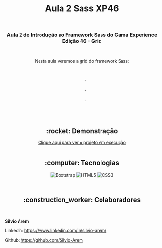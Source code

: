 <h1 align="center">Aula 2 Sass XP46</h1>

<br>

<h3 align="center">Aula 2 de Introdução ao Framework Sass do Gama Experience Edição 46 - Grid</h3>

<br>

<p align="center">Nesta aula veremos a grid do framework Sass:</p><br>
<ul style= "text-align: center; list-style-type: none">
    <li>- </li><br>
    <li>- </li><br>
    <li>- </li><br>
</ul>

<br>

<h2 align="center">:rocket: Demonstração</h2>

<div align="center"> 
  <a href="">Clique aqui para ver o projeto em execução</a>
</div>
<br>

<h2 align="center">:computer: Tecnologias</h2>
<div align="center">

  ![Bootstrap](https://img.shields.io/badge/Bootstrap-563D7C?style=for-the-badge&logo=bootstrap&logoColor=white) 
  ![HTML5](https://img.shields.io/badge/HTML5-E34F26?style=for-the-badge&logo=html5&logoColor=white) 
  ![CSS3](https://img.shields.io/badge/CSS3-1572B6?style=for-the-badge&logo=css3&logoColor=white) 
  
</div>
<br>
<h2 align="center">:construction_worker: Colaboradores</h2>


<br>

**Silvio Arem**

Linkedin: https://www.linkedin.com/in/silvio-arem/

Github: https://github.com/Silvio-Arem
